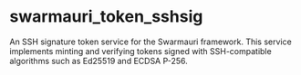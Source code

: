 # swarmauri_token_sshsig

An SSH signature token service for the Swarmauri framework. This service
implements minting and verifying tokens signed with SSH-compatible
algorithms such as Ed25519 and ECDSA P-256.

